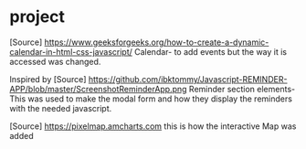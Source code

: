 # project
 
[Source]  https://www.geeksforgeeks.org/how-to-create-a-dynamic-calendar-in-html-css-javascript/
Calendar- to add events but the way it is accessed was changed.

 Inspired by [Source] https://github.com/ibktommy/Javascript-REMINDER-APP/blob/master/ScreenshotReminderApp.png
Reminder section elements- This was used to make the modal form and how they display the reminders with the needed javascript. 

[Source] https://pixelmap.amcharts.com this is how the interactive Map was added
